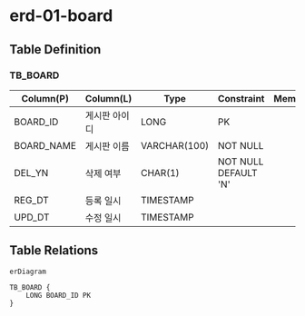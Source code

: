 # erd-01-board

## Table Definition

### TB_BOARD

| Column(P)  | Column(L) | Type         | Constraint           | Memo |
|------------|-----------|--------------|----------------------|------|
| BOARD_ID   | 게시판 아이디   | LONG         | PK                   |      |
| BOARD_NAME | 게시판 이름    | VARCHAR(100) | NOT NULL             |      |
| DEL_YN     | 삭제 여부     | CHAR(1)      | NOT NULL DEFAULT 'N' |      |
| REG_DT     | 등록 일시     | TIMESTAMP    |                      |      |
| UPD_DT     | 수정 일시     | TIMESTAMP    |                      |      |

## Table Relations

```mermaid
erDiagram

TB_BOARD {
    LONG BOARD_ID PK
}

```
